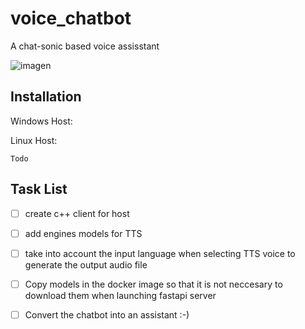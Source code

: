 # voice_chatbot
A chat-sonic based voice assisstant


![imagen](https://user-images.githubusercontent.com/4378233/227831219-de66d6bc-b17f-410b-b0b2-ca4e3b50dc0a.png)

## Installation
Windows Host:

Linux Host:
```
Todo
```
## Task List
- [ ] create c++ client for host
- [ ] add engines models for TTS
- [ ] take into account the input language when selecting TTS voice to generate the output audio file
- [ ] Copy models in the docker image so that it is not neccesary to download them when launching fastapi server
- [ ] Convert the chatbot into an assistant :-)

